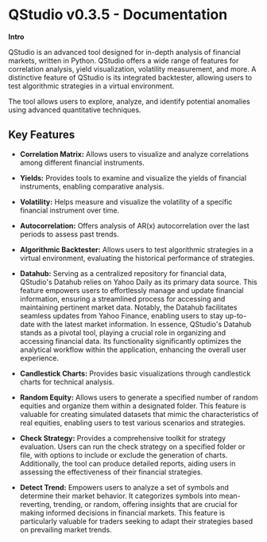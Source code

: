 # QStudio v0.3.5 - Documentation

**Intro**

QStudio is an advanced tool designed for in-depth analysis of financial markets, written in Python. QStudio offers a wide range of features for correlation analysis, yield visualization, volatility measurement, and more. A distinctive feature of QStudio is its integrated backtester, allowing users to test algorithmic strategies in a virtual environment.

The tool allows users to explore, analyze, and identify potential anomalies using advanced quantitative techniques.

## Key Features

- **Correlation Matrix:** Allows users to visualize and analyze correlations among different financial instruments.

- **Yields:** Provides tools to examine and visualize the yields of financial instruments, enabling comparative analysis.

- **Volatility:** Helps measure and visualize the volatility of a specific financial instrument over time.

- **Autocorrelation:** Offers analysis of AR(x) autocorrelation over the last periods to assess past trends.

- **Algorithmic Backtester:** Allows users to test algorithmic strategies in a virtual environment, evaluating the historical performance of strategies.

- **Datahub:** Serving as a centralized repository for financial data, QStudio's Datahub relies on Yahoo Daily as its primary data source. This feature empowers users to effortlessly manage and update financial information, ensuring a streamlined process for accessing and maintaining pertinent market data. Notably, the Datahub facilitates seamless updates from Yahoo Finance, enabling users to stay up-to-date with the latest market information. In essence, QStudio's Datahub stands as a pivotal tool, playing a crucial role in organizing and accessing financial data. Its functionality significantly optimizes the analytical workflow within the application, enhancing the overall user experience.

- **Candlestick Charts:** Provides basic visualizations through candlestick charts for technical analysis.

- **Random Equity:**
Allows users to generate a specified number of random equities and organize them within a designated folder. This feature is valuable for creating simulated datasets that mimic the characteristics of real equities, enabling users to test various scenarios and strategies.

- **Check Strategy:**
Provides a comprehensive toolkit for strategy evaluation. Users can run the check strategy on a specified folder or file, with options to include or exclude the generation of charts. Additionally, the tool can produce detailed reports, aiding users in assessing the effectiveness of their financial strategies.

- **Detect Trend:**
Empowers users to analyze a set of symbols and determine their market behavior. It categorizes symbols into mean-reverting, trending, or random, offering insights that are crucial for making informed decisions in financial markets. This feature is particularly valuable for traders seeking to adapt their strategies based on prevailing market trends.



